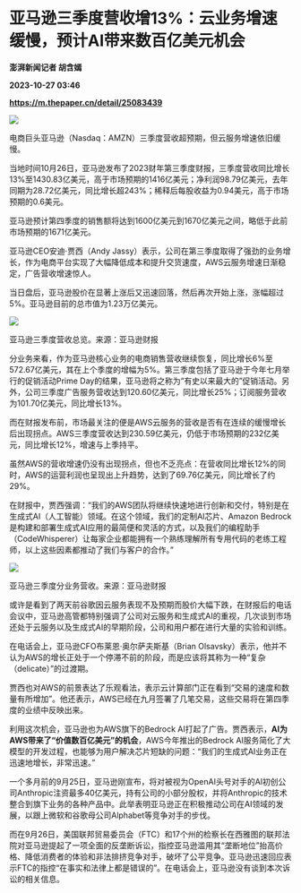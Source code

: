 # 亚马逊三季度营收增13%：云业务增速缓慢，预计AI带来数百亿美元机会
**澎湃新闻记者 胡含嫣**

**2023-10-27 03:46**

**https://m.thepaper.cn/detail/25083439**

![](https://imagecloud.thepaper.cn/thepaper/image/275/875/679.jpeg)

电商巨头亚马逊（Nasdaq：AMZN）三季度营收超预期，但云服务增速依旧缓慢。

当地时间10月26日，亚马逊发布了2023财年第三季度财报，三季度营收同比增长13%至1430.83亿美元，高于市场预期的1416亿美元；净利润98.79亿美元，去年同期为28.72亿美元，同比增长超243%；稀释后每股收益为0.94美元，高于市场预期的0.6美元。

亚马逊预计第四季度的销售额将达到1600亿美元到1670亿美元之间，略低于此前市场预期的1671亿美元。

亚马逊CEO安迪·贾西（Andy Jassy）表示，公司在第三季度取得了强劲的业务增长，作为电商平台实现了大幅降低成本和提升交货速度，AWS云服务增速日渐稳定，广告营收增速惊人。

当日盘后，亚马逊股价在显著上涨后又迅速回落，然后再次开始上涨，涨幅超过5%。亚马逊目前的总市值为1.23万亿美元。

![](https://imagecloud.thepaper.cn/thepaper/image/275/875/418.png)

亚马逊三季度营收总览。来源：亚马逊财报

分业务来看，作为亚马逊核心业务的电商销售营收继续恢复，同比增长6%至572.67亿美元，其在上个季度的增幅为5%。第三季度包括了亚马逊于今年七月举行的促销活动Prime Day的结果，亚马逊将之称为“有史以来最大的”促销活动。另外，公司三季度广告服务营收达到120.60亿美元，同比增长25%；订阅服务营收为101.70亿美元，同比增长13%。

而在财报发布前，市场最关注的便是AWS云服务的营收是否有在连续的缓慢增长后出现拐点。AWS三季度营收达到230.59亿美元，仍低于市场预期的232亿美元，同比增长12%，增速与上季持平。

虽然AWS的营收增速仍没有出现拐点，但也不乏亮点：在营收同比增长12%的同时，AWS的运营利润也呈现出上升趋势，达到了69.76亿美元，同比增长了约29%。

在财报中，贾西强调：“我们的AWS团队将继续快速地进行创新和交付，特别是在生成式AI（人工智能）领域。在这个领域，我们的定制AI芯片、Amazon Bedrock是构建和部署生成式AI应用的最简便和灵活的方式，以及我们的编程助手（CodeWhisperer）让每家企业都能拥有一个熟练理解所有专用代码的老练工程师，以上这些因素都推动了我们与客户的合作。”

![](https://imagecloud.thepaper.cn/thepaper/image/275/875/419.png)

亚马逊三季度分业务营收。来源：亚马逊财报

或许是看到了两天前谷歌因云服务表现不及预期而股价大幅下跌，在财报后的电话会议中，亚马逊高管都特别强调了公司对云服务和生成式AI的重视，几次谈到市场还处于云服务以及生成式AI的早期阶段，公司和用户都在进行大量的实验和训练。

在电话会上，亚马逊CFO布莱恩·奥尔萨夫斯基（Brian Olsavsky）表示，他并不认为AWS的增长正处于一个停滞不前的阶段，而是应该将其称为一种“复杂（delicate）”的过渡期。

贾西也对AWS的前景表达了乐观看法，表示云计算部门正在看到“交易的速度和数量有所增加”。他还表示，AWS已经在九月签署了几笔交易，这些交易将在第四季度的业绩中反映出来。

利用这次机会，亚马逊也为AWS旗下的Bedrock AI打起了广告。贾西表示，**AI为AWS带来了“价值数百亿美元”的机会**，AWS今年推出的Bedrock AI服务简化了大模型的开发过程，也能够为用户解决芯片短缺的问题：“我们的生成式AI业务正在迅速地增长，非常迅速。”

一个多月前的9月25日，亚马逊刚宣布，将对被视为OpenAI头号对手的AI初创公司Anthropic注资最多40亿美元，持有公司的小部分股权，并将Anthropic的技术整合到旗下业务的各种产品中。此举表明亚马逊正在积极推动公司在AI领域的发展，以跟上微软和谷歌母公司Alphabet等竞争对手的步伐。

而在9月26日，美国联邦贸易委员会（FTC）和17个州的检察长在西雅图的联邦法院对亚马逊提起了一项全面的反垄断诉讼，指控亚马逊滥用其“垄断地位”抬高价格、降低消费者的体验和非法排挤竞争对手，破坏了公平竞争。亚马逊迅速回应表示FTC的指控“在事实和法律上都是错误的”。在电话会上，亚马逊没有谈到本次诉讼的相关信息。